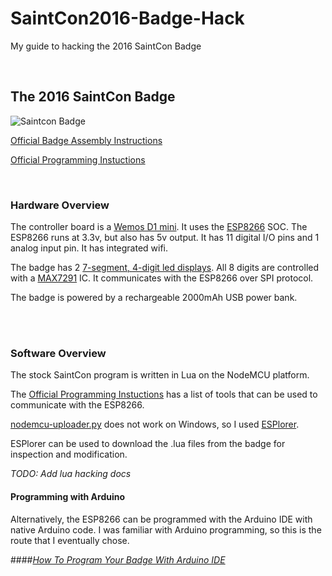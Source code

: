 # SaintCon2016-Badge-Hack
My guide to hacking the 2016 SaintCon Badge


<br />


## The 2016 SaintCon Badge

![Saintcon Badge](https://saintcon.gitlab.io/SaintCon2016Badge/img/IMG_20160929_213212.jpg) 

[Official Badge Assembly Instructions](saintcon.gitlab.io/SaintCon2016Badge/assembly)

[Official Programming Instuctions](saintcon.gitlab.io/SaintCon2016Badge/flashing)


<br />


### Hardware Overview


The controller board is a [Wemos D1 mini](https://www.wemos.cc/product/d1-mini.html). It uses the [ESP8266](http://www.esp8266.com/) SOC.
The ESP8266 runs at 3.3v, but also has 5v output. It has 11 digital I/O pins and 1 analog input pin. It has integrated wifi.


The badge has 2 [7-segment, 4-digit led displays](https://www.sparkfun.com/datasheets/Components/LED/7-Segment/YSD-439AB4B-35.pdf).
All 8 digits are controlled with a [MAX7291](http://www.datasheetarchive.com/MAX7291-datasheet.html) IC. It communicates with the ESP8266 over SPI protocol.

The badge is powered by a rechargeable 2000mAh USB power bank.


<br /><br /> 


### Software Overview


The stock SaintCon program is written in Lua on the NodeMCU platform.

The [Official Programming Instuctions](saintcon.gitlab.io/SaintCon2016Badge/flashing) has a list of tools that can be used to communicate with the ESP8266.

[nodemcu-uploader.py](https://github.com/kmpm/nodemcu-uploader) does not work on Windows, so I used [ESPlorer](https://github.com/4refr0nt/ESPlorer).


ESPlorer can be used to download the .lua files from the badge for inspection and modification.


*TODO: Add lua hacking docs*


#### Programming with Arduino


Alternatively, the ESP8266 can be programmed with the Arduino IDE with native Arduino code. I was familiar with Arduino programming, so this is the route that I eventually chose.

####*[How To Program Your Badge With Arduino IDE](./docs/Arduino.md)*
